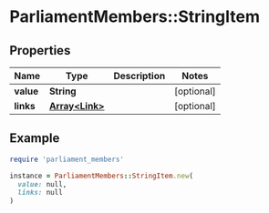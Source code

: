 # ParliamentMembers::StringItem

## Properties

| Name | Type | Description | Notes |
| ---- | ---- | ----------- | ----- |
| **value** | **String** |  | [optional] |
| **links** | [**Array&lt;Link&gt;**](Link.md) |  | [optional] |

## Example

```ruby
require 'parliament_members'

instance = ParliamentMembers::StringItem.new(
  value: null,
  links: null
)
```

